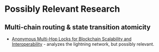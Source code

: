 # Possibly Relevant Research

## Multi-chain routing & state transition atomicity

- [Anonymous Multi-Hop Locks for Blockchain Scalability and Interoperability](https://eprint.iacr.org/2018/472.pdf) - analyzes the lightning network, but possibly relevant.
